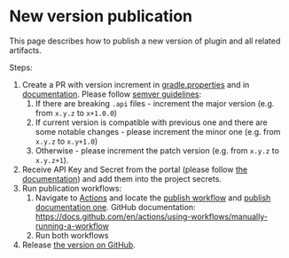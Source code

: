 # New version publication

This page describes how to publish a new version of plugin and all related artifacts.

Steps:

1. Create a PR with version increment in [gradle.properties](./gradle.properties) and in [documentation](./README.md). Please follow [semver guidelines](https://semver.org/):
   1. If there are breaking `.api` files - increment the major version (e.g. from `x.y.z` to `x+1.0.0`)
   2. If current version is compatible with previous one and there are some notable changes - please increment the minor one (e.g. from `x.y.z` to `x.y+1.0`)
   3. Otherwise - please increment the patch version (e.g. from `x.y.z` to `x.y.z+1`).
2. Receive API Key and Secret from the portal (please
   follow [the documentation](https://docs.gradle.org/current/userguide/publishing_gradle_plugins.html)) and add them into the project secrets.
3. Run publication workflows:
   1. Navigate to [Actions](https://github.com/Citi/gradle-helm-plugin/actions/workflows/) and locate
   the [publish workflow](./.github/workflows/publish.yaml) and [publish documentation one](./.github/workflows/publish.yaml). GitHub
   documentation: https://docs.github.com/en/actions/using-workflows/manually-running-a-workflow
   2. Run both workflows
4. Release [the version on GitHub](https://docs.github.com/en/repositories/releasing-projects-on-github).
